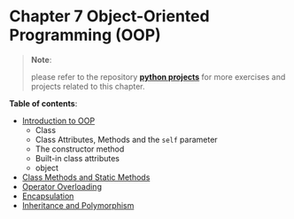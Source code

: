 # Chapter 7 Object-Oriented Programming (OOP)

> **Note**:
>
> please refer to the repository
> **[python projects](https://github.com/ghimiresdp/python-projects)** for more
> exercises and projects related to this chapter.
>

**Table of contents**:

- [Introduction to OOP](Chapter-7.1-oop.md)
  - Class
  - Class Attributes, Methods and the `self` parameter
  - The constructor method
  - Built-in class attributes
  - object
- [Class Methods and Static Methods](Chapter-7.2-Class-Methods-and-Static-Methods.md)
- [Operator Overloading](Chapter-7.3-Operator-Overloading.md)
- [Encapsulation](Chapter-7.4-Encapsulation.md)
- [Inheritance and Polymorphism](Chapter-7.5-Inheritance-and-Polymorphism.md)
